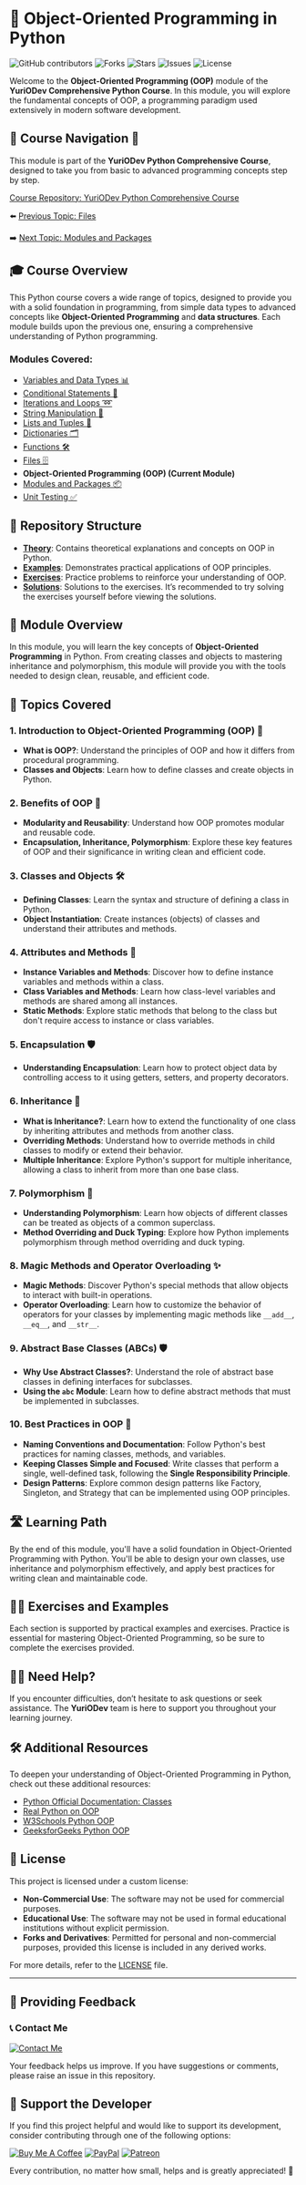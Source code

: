 # 📘 Object-Oriented Programming in Python

![GitHub contributors](https://img.shields.io/github/contributors/YurioDev/python-yuriodev-09-oop?style=for-the-badge)
![Forks](https://img.shields.io/github/forks/YurioDev/python-yuriodev-09-oop?style=for-the-badge)
![Stars](https://img.shields.io/github/stars/YurioDev/python-yuriodev-09-oop?style=for-the-badge)
![Issues](https://img.shields.io/github/issues/YurioDev/python-yuriodev-09-oop?style=for-the-badge)
![License](https://img.shields.io/github/license/YurioDev/python-yuriodev-09-oop?style=for-the-badge)

Welcome to the **Object-Oriented Programming (OOP)** module of the **YuriODev Comprehensive Python Course**. In this module, you will explore the fundamental concepts of OOP, a programming paradigm used extensively in modern software development.

## 🌟 Course Navigation 🧭

This module is part of the **YuriODev Python Comprehensive Course**, designed to take you from basic to advanced programming concepts step by step.

[Course Repository: YuriODev Python Comprehensive Course](https://github.com/YurioDev/Python-Course)

⬅️ [Previous Topic: Files](https://github.com/YurioDev/python-yuriodev-08-files-in-python/blob/main/README.md)  
  
➡️ [Next Topic: Modules and Packages](https://github.com/YurioDev/python-yuriodev-10-modules-and-packages/blob/main/README.md)

## 🎓 Course Overview

This Python course covers a wide range of topics, designed to provide you with a solid foundation in programming, from simple data types to advanced concepts like **Object-Oriented Programming** and **data structures**. Each module builds upon the previous one, ensuring a comprehensive understanding of Python programming.

### Modules Covered:
- [Variables and Data Types 📊](https://github.com/YurioDev/python-yuriodev-01-simple-data-types/blob/main/README.md) 
- [Conditional Statements 🔀](https://github.com/YurioDev/python-yuriodev-02-simple-conditional-statements/blob/main/README.md)
- [Iterations and Loops ➿](https://github.com/YurioDev/python-yuriodev-03-iterations-and-loops/blob/main/README.md)
- [String Manipulation 🧵](https://github.com/YurioDev/python-yuriodev-04-string-manipulation/blob/main/README.md)
- [Lists and Tuples 📝](https://github.com/YurioDev/python-yuriodev-05-lists-in-python/blob/main/README.md)
- [Dictionaries 🗂](https://github.com/YurioDev/python-yuriodev-06-mastering-dictionaries/blob/main/README.md)
- [Functions 🛠](https://github.com/YurioDev/python-yuriodev-07-functions-in-python/blob/main/README.md)
- [Files 🗄](https://github.com/YurioDev/python-yuriodev-08-files-in-python/blob/main/README.md)
- **Object-Oriented Programming (OOP) (Current Module)**
- [Modules and Packages 📦](https://github.com/YurioDev/python-yuriodev-10-modules-and-packages/blob/main/README.md)
- [Unit Testing ✅](https://github.com/YurioDev/python-yuriodev-11-unit-testing/blob/main/README.md)

## 📂 Repository Structure

- **[Theory](./theory)**: Contains theoretical explanations and concepts on OOP in Python.
- **[Examples](./examples)**: Demonstrates practical applications of OOP principles.
- **[Exercises](./exercises)**: Practice problems to reinforce your understanding of OOP.
- **[Solutions](./solutions)**: Solutions to the exercises. It’s recommended to try solving the exercises yourself before viewing the solutions.

## 📝 Module Overview

In this module, you will learn the key concepts of **Object-Oriented Programming** in Python. From creating classes and objects to mastering inheritance and polymorphism, this module will provide you with the tools needed to design clean, reusable, and efficient code.

## 🧩 Topics Covered

### 1. Introduction to Object-Oriented Programming (OOP) 🌟
   - **What is OOP?**: Understand the principles of OOP and how it differs from procedural programming.
   - **Classes and Objects**: Learn how to define classes and create objects in Python.

### 2. Benefits of OOP 🚀
   - **Modularity and Reusability**: Understand how OOP promotes modular and reusable code.
   - **Encapsulation, Inheritance, Polymorphism**: Explore these key features of OOP and their significance in writing clean and efficient code.

### 3. Classes and Objects 🛠
   - **Defining Classes**: Learn the syntax and structure of defining a class in Python.
   - **Object Instantiation**: Create instances (objects) of classes and understand their attributes and methods.

### 4. Attributes and Methods 🔑
   - **Instance Variables and Methods**: Discover how to define instance variables and methods within a class.
   - **Class Variables and Methods**: Learn how class-level variables and methods are shared among all instances.
   - **Static Methods**: Explore static methods that belong to the class but don't require access to instance or class variables.

### 5. Encapsulation 🛡
   - **Understanding Encapsulation**: Learn how to protect object data by controlling access to it using getters, setters, and property decorators.

### 6. Inheritance 🌱
   - **What is Inheritance?**: Learn how to extend the functionality of one class by inheriting attributes and methods from another class.
   - **Overriding Methods**: Understand how to override methods in child classes to modify or extend their behavior.
   - **Multiple Inheritance**: Explore Python's support for multiple inheritance, allowing a class to inherit from more than one base class.

### 7. Polymorphism 🔄
   - **Understanding Polymorphism**: Learn how objects of different classes can be treated as objects of a common superclass.
   - **Method Overriding and Duck Typing**: Explore how Python implements polymorphism through method overriding and duck typing.

### 8. Magic Methods and Operator Overloading ✨
   - **Magic Methods**: Discover Python's special methods that allow objects to interact with built-in operations.
   - **Operator Overloading**: Learn how to customize the behavior of operators for your classes by implementing magic methods like `__add__`, `__eq__`, and `__str__`.

### 9. Abstract Base Classes (ABCs) 🛡️
   - **Why Use Abstract Classes?**: Understand the role of abstract base classes in defining interfaces for subclasses.
   - **Using the `abc` Module**: Learn how to define abstract methods that must be implemented in subclasses.

### 10. Best Practices in OOP 🏅
   - **Naming Conventions and Documentation**: Follow Python's best practices for naming classes, methods, and variables.
   - **Keeping Classes Simple and Focused**: Write classes that perform a single, well-defined task, following the **Single Responsibility Principle**.
   - **Design Patterns**: Explore common design patterns like Factory, Singleton, and Strategy that can be implemented using OOP principles.

## 🛣️ Learning Path

By the end of this module, you'll have a solid foundation in Object-Oriented Programming with Python. You'll be able to design your own classes, use inheritance and polymorphism effectively, and apply best practices for writing clean and maintainable code.

## 🏋️‍♂️ Exercises and Examples

Each section is supported by practical examples and exercises. Practice is essential for mastering Object-Oriented Programming, so be sure to complete the exercises provided.

## 🙋‍♂️ Need Help?

If you encounter difficulties, don’t hesitate to ask questions or seek assistance. The **YuriODev** team is here to support you throughout your learning journey.

## 🛠 Additional Resources

To deepen your understanding of Object-Oriented Programming in Python, check out these additional resources:

- [Python Official Documentation: Classes](https://docs.python.org/3/tutorial/classes.html)
- [Real Python on OOP](https://realpython.com/python3-object-oriented-programming/)
- [W3Schools Python OOP](https://www.w3schools.com/python/python_classes.asp)
- [GeeksforGeeks Python OOP](https://www.geeksforgeeks.org/object-oriented-programming-in-python-set-1-class-and-its-members/)

## 📢 License

This project is licensed under a custom license:

- **Non-Commercial Use**: The software may not be used for commercial purposes.
- **Educational Use**: The software may not be used in formal educational institutions without explicit permission.
- **Forks and Derivatives**: Permitted for personal and non-commercial purposes, provided this license is included in any derived works.

For more details, refer to the [LICENSE](./LICENSE) file.

---

## 📢 Providing Feedback

### 📞 Contact Me

[![Contact Me](https://img.shields.io/badge/Contact-Me-blue?style=for-the-badge)](mailto:contact@yuriodev.co.uk)

Your feedback helps us improve. If you have suggestions or comments, please raise an issue in this repository.


## 💖 Support the Developer

If you find this project helpful and would like to support its development, consider contributing through one of the following options:

[![Buy Me A Coffee](https://img.shields.io/badge/-Buy%20Me%20a%20Coffee-orange?style=for-the-badge&logo=buy-me-a-coffee)](https://www.buymeacoffee.com/yuriodev)
[![PayPal](https://img.shields.io/badge/Donate-PayPal-blue?style=for-the-badge&logo=paypal)](https://paypal.me/yuriodev)
[![Patreon](https://img.shields.io/badge/Support-Patreon-red?style=for-the-badge&logo=patreon)](https://www.patreon.com/YuriODev)

Every contribution, no matter how small, helps and is greatly appreciated! 🙏
